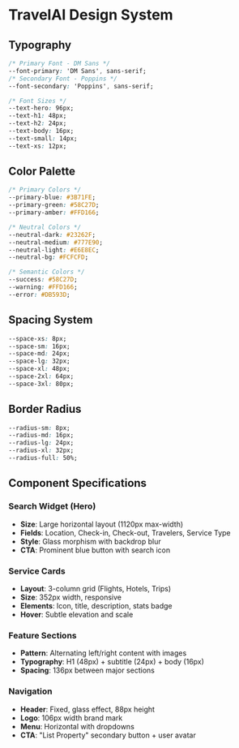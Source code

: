 # TravelAI Design System

## Typography
```css
/* Primary Font - DM Sans */
--font-primary: 'DM Sans', sans-serif;
/* Secondary Font - Poppins */
--font-secondary: 'Poppins', sans-serif;

/* Font Sizes */
--text-hero: 96px;
--text-h1: 48px;
--text-h2: 24px;
--text-body: 16px;
--text-small: 14px;
--text-xs: 12px;
```

## Color Palette
```css
/* Primary Colors */
--primary-blue: #3B71FE;
--primary-green: #58C27D;
--primary-amber: #FFD166;

/* Neutral Colors */
--neutral-dark: #23262F;
--neutral-medium: #777E90;
--neutral-light: #E6E8EC;
--neutral-bg: #FCFCFD;

/* Semantic Colors */
--success: #58C27D;
--warning: #FFD166;
--error: #DB593D;
```

## Spacing System
```css
--space-xs: 8px;
--space-sm: 16px;
--space-md: 24px;
--space-lg: 32px;
--space-xl: 48px;
--space-2xl: 64px;
--space-3xl: 80px;
```

## Border Radius
```css
--radius-sm: 8px;
--radius-md: 16px;
--radius-lg: 24px;
--radius-xl: 32px;
--radius-full: 50%;
```

## Component Specifications

### Search Widget (Hero)
- **Size**: Large horizontal layout (1120px max-width)
- **Fields**: Location, Check-in, Check-out, Travelers, Service Type
- **Style**: Glass morphism with backdrop blur
- **CTA**: Prominent blue button with search icon

### Service Cards
- **Layout**: 3-column grid (Flights, Hotels, Trips)
- **Size**: 352px width, responsive
- **Elements**: Icon, title, description, stats badge
- **Hover**: Subtle elevation and scale

### Feature Sections
- **Pattern**: Alternating left/right content with images
- **Typography**: H1 (48px) + subtitle (24px) + body (16px)
- **Spacing**: 136px between major sections

### Navigation
- **Header**: Fixed, glass effect, 88px height
- **Logo**: 106px width brand mark
- **Menu**: Horizontal with dropdowns
- **CTA**: "List Property" secondary button + user avatar